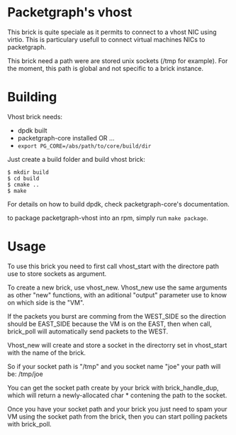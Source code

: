 # Packetgraph's vhost

This brick is quite speciale as it permits to connect to a vhost NIC using
virtio. This is particulary usefull to connect virtual machines NICs to
packetgraph.

This brick need a path were are stored unix sockets (/tmp for example).
For the moment, this path is global and not specific to a brick instance.

# Building

Vhost brick needs:

- dpdk built
- packetgraph-core installed OR ...
- ```export PG_CORE=/abs/path/to/core/build/dir```

Just create a build folder and build vhost brick:
```
$ mkdir build
$ cd build
$ cmake ..
$ make
```

For details on how to build dpdk, check packetgraph-core's documentation.

to package packetgraph-vhost into an rpm, simply run ```make package```.

# Usage

To use this brick you need to first call vhost_start with the directore path
use to store sockets as argument.

To create a new brick, use vhost_new.
Vhost_new use the same arguments as other "new" functions,
with an aditional "output" parameter use to know on which side is the "VM".

If the packets you burst are comming from the WEST_SIDE so the
direction should be EAST_SIDE because the VM is on the EAST, then when call,
brick_poll will automatically send packets to the WEST.

Vhost_new will create and store a socket in the directorry set in
vhost_start with the name of the brick.

So if your socket path is "/tmp" and you socket name "joe" your path will be:
/tmp/joe

You can get the socket path create by your brick with brick_handle_dup,
which will return a newly-allocated char * contening the path to the socket.

Once you have your socket path and your brick you just need to spam your VM
using the socket path from the brick, then you can start polling packets with
brick_poll.

